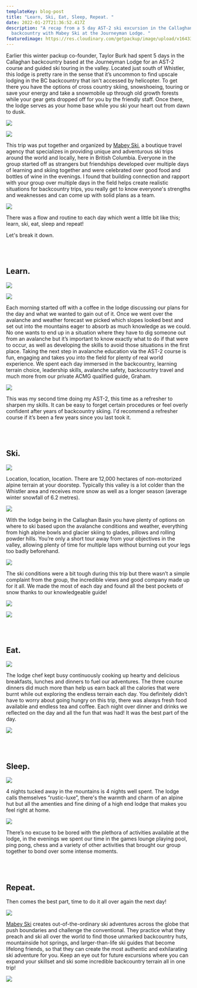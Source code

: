 ```yaml
---
templateKey: blog-post
title: "Learn, Ski, Eat, Sleep, Repeat. "
date: 2022-01-27T21:36:52.417Z
description: "A recap from a 5 day AST-2 ski excursion in the Callaghan Valley
  backcountry with Mabey Ski at the Journeyman Lodge. "
featuredimage: https://res.cloudinary.com/getpackup/image/upload/v1643319619/0F1A3417_aoez00.jpg
---
```

Earlier this winter packup co-founder, Taylor Burk had spent 5 days in the Callaghan backcountry based at the Journeyman Lodge for an AST-2 course and guided ski touring in the valley. Located just south of Whistler, this lodge is pretty rare in the sense that it’s uncommon to find upscale lodging in the BC backcountry that isn't accessed by helicopter. To get there you have the options of cross country skiing, snowshoeing, touring or save your energy and take a snowmobile up through old growth forests while your gear gets dropped off for you by the friendly staff. Once there, the lodge serves as your home base while you ski your heart out from dawn to dusk. 

![](https://res.cloudinary.com/getpackup/image/upload/v1643322503/0F1A2867-3_zsnr8v.jpg)

![](https://res.cloudinary.com/getpackup/image/upload/v1643323200/0F1A3179_soxlml.jpg)

This trip was put together and organized by [Mabey Ski](https://www.mabeyski.com/), a boutique travel agency that specializes in providing unique and adventurous ski trips around the world and locally, here in British Columbia. Everyone in the group started off as strangers but friendships developed over multiple days of learning and skiing together and were celebrated over good food and bottles of wine in the evenings. I found that building connection and rapport with your group over multiple days in the field helps create realistic situations for backcountry trips, you really get to know everyone's strengths and weaknesses and can come up with solid plans as a team. 

![](https://res.cloudinary.com/getpackup/image/upload/v1643319727/0F1A3997_s80qfh.jpg)

There was a flow and routine to each day which went a little bit like this; learn, ski, eat, sleep and repeat!

Let's break it down.

**<br></br>**

## **Learn.**

![](https://res.cloudinary.com/getpackup/image/upload/v1643322938/0F1A2473_aqokrt.jpg)

![](https://res.cloudinary.com/getpackup/image/upload/v1643320399/0F1A3104_anuwsz.jpg)

Each morning started off with a coffee in the lodge discussing our plans for the day and what we wanted to gain out of it. Once we went over the avalanche and weather forecast we picked which slopes looked best and set out into the mountains eager to absorb as much knowledge as we could. No one wants to end up in a situation where they have to dig someone out from an avalanche but it’s important to know exactly what to do if that were to occur, as well as developing the skills to avoid those situations in the first place. Taking the next step in avalanche education via the AST-2 course is fun, engaging and takes you into the field for plenty of real world experience. We spent each day immersed in the backcountry, learning terrain choice, leadership skills, avalanche safety, backcountry travel and much more from our private ACMG qualified guide, Graham. 

![](https://res.cloudinary.com/getpackup/image/upload/v1643320356/MabeyCallaghanBlog_agu3wk.jpg)

This was my second time doing my AST-2, this time as a refresher to sharpen my skills. It can be easy to forget certain procedures or feel overly confident after years of backcountry skiing. I'd recommend a refresher course if it’s been a few years since you last took it.

**<br></br>**

## **Ski.**

![](https://res.cloudinary.com/getpackup/image/upload/v1643320473/0F1A3400_f6f6hq.jpg)

Location, location, location. There are 12,000 hectares of non-motorized alpine terrain at your doorstep. Typically this valley is a lot colder than the Whistler area and receives more snow as well as a longer season (average winter snowfall of 6.2 metres). 

![](https://res.cloudinary.com/getpackup/image/upload/v1643325888/Screen_Shot_2022-01-25_at_1.25.48_PM_xjadvr.png)

With the lodge being in the Callaghan Basin you have plenty of options on where to ski based upon the avalanche conditions and weather, everything from high alpine bowls and glacier skiing to glades, pillows and rolling powder hills. You’re only a short tour away from your objectives in the valley, allowing plenty of time for multiple laps without burning out your legs too badly beforehand.

![](https://res.cloudinary.com/getpackup/image/upload/v1643325728/0F1A3526-2_q3rdgm.jpg)

The ski conditions were a bit tough during this trip but there wasn’t a simple complaint from the group, the incredible views and good company made up for it all. We made the most of each day and found all the best pockets of snow thanks to our knowledgeable guide!

![](https://res.cloudinary.com/getpackup/image/upload/v1643320545/0F1A3117_imidhf.jpg)

![](https://res.cloudinary.com/getpackup/image/upload/v1643323506/0F1A3232-3_h4g9jj.jpg)

**<br></br>**

## **Eat.**

![](https://res.cloudinary.com/getpackup/image/upload/v1643320613/0F1A3970_fd8nmf.jpg)

The lodge chef kept busy continuously cooking up hearty and delicious breakfasts, lunches and dinners to fuel our adventures. The three course dinners did much more than help us earn back all the calories that were burnt while out exploring the endless terrain each day. You definitely didn’t have to worry about going hungry on this trip, there was always fresh food available and endless tea and coffee. Each night over dinner and drinks we reflected on the day and all the fun that was had! It was the best part of the day. 

![](https://res.cloudinary.com/getpackup/image/upload/v1643323752/0F1A2850_if0rc3.jpg)

**<br></br>**

## **Sleep.**

![](https://res.cloudinary.com/getpackup/image/upload/v1643320679/0F1A3689_f452l8.jpg)

4 nights tucked away in the mountains is 4 nights well spent. The lodge calls themselves “rustic-luxe”, there's the warmth and charm of an alpine hut but all the amenties and fine dining of a high end lodge that makes you feel right at home. 

![](https://res.cloudinary.com/getpackup/image/upload/v1643325044/Fitzpatrick_Christie_Winter20221-02178_i3ulju.jpg)

There’s no excuse to be bored with the plethora of activities available at the lodge, in the evenings we spent our time in the games lounge playing pool, ping pong, chess and a variety of other activities that brought our group together to bond over some intense moments. 



**<br></br>**

## **Repeat.**

Then comes the best part, time to do it all over again the next day! 

![](https://res.cloudinary.com/getpackup/image/upload/v1643320916/0F1A3189_ag5nee.jpg)

[Mabey Ski](https://www.mabeyski.com/adventures/) creates out-of-the-ordinary ski adventures across the globe that push boundaries and challenge the conventional. They practice what they preach and ski all over the world to find those unmarked backcountry huts, mountainside hot springs, and larger-than-life ski guides that become lifelong friends, so that they can create the most authentic and exhilarating ski adventure for you. Keep an eye out for future excursions where you can expand your skillset and ski some incredible backcountry terrain all in one trip! 

![](https://res.cloudinary.com/getpackup/image/upload/v1643323579/0F1A4271_kdiiaq.jpg)